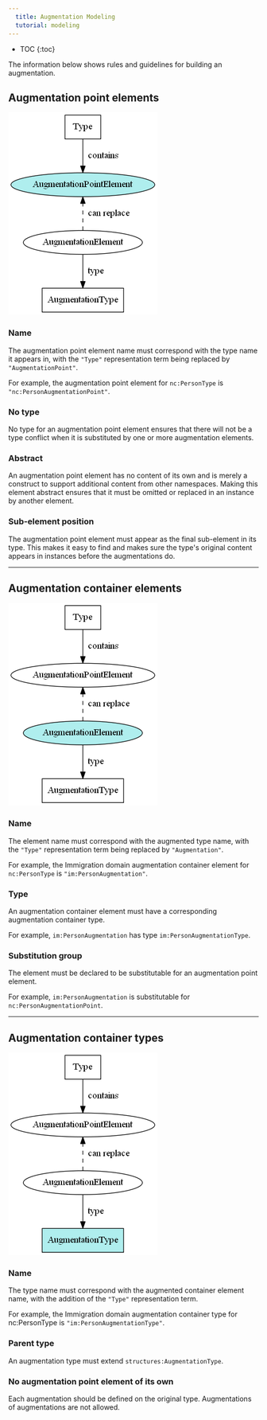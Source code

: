 ```yaml
---
  title: Augmentation Modeling
  tutorial: modeling
---
```


- TOC
{:toc}

The information below shows rules and guidelines for building an augmentation.

## Augmentation point elements

![Augmentation point element](diagrams/aug-point.png)

### Name

The augmentation point element name must correspond with the type name it appears in, with the `"Type"` representation term being replaced by `"AugmentationPoint"`.

For example, the augmentation point element for `nc:PersonType` is `"nc:PersonAugmentationPoint"`.

### No type

No type for an augmentation point element ensures that there will not be a type conflict when it is substituted by one or more augmentation elements.

### Abstract

An augmentation point element has no content of its own and is merely a construct to support additional content from other namespaces.  Making this element abstract ensures that it must be omitted or replaced in an instance by another element.

### Sub-element position

The augmentation point element must appear as the final sub-element in its type.  This makes it easy to find and makes sure the type's original content appears in instances before the augmentations do.

---

## Augmentation container elements

![Augmentation container element](diagrams/aug-elt-container.png)

### Name

The element name must correspond with the augmented type name, with the `"Type"` representation term being replaced by `"Augmentation"`.

For example, the Immigration domain augmentation container element for `nc:PersonType` is `"im:PersonAugmentation"`.

### Type

An augmentation container element must have a corresponding augmentation container type.

For example, `im:PersonAugmentation` has type `im:PersonAugmentationType`.

### Substitution group

The element must be declared to be substitutable for an augmentation point element.

For example, `im:PersonAugmentation` is substitutable for `nc:PersonAugmentationPoint`.

---

## Augmentation container types

![Augmentation container type](diagrams/aug-type-container.png)

### Name

The type name must correspond with the augmented container element name, with the addition of the `"Type"` representation term.

For example, the Immigration domain augmentation container type for nc:PersonType is `"im:PersonAugmentationType"`.

### Parent type

An augmentation type must extend `structures:AugmentationType`.

### No augmentation point element of its own

Each augmentation should be defined on the original type.  Augmentations of augmentations are not allowed.

